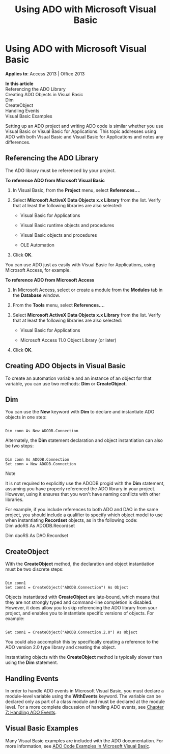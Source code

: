 ﻿---
title: Using ADO with Microsoft Visual Basic
TOCTitle: Using ADO with Microsoft Visual Basic
ms:assetid: 5e0fb2ec-42aa-e181-386f-099607ac7400
ms:mtpsurl: https://msdn.microsoft.com/library/JJ249338(v=office.15)
ms:contentKeyID: 48545130
ms.date: 09/18/2015
mtps_version: v=office.15
---

# Using ADO with Microsoft Visual Basic


**Applies to**: Access 2013 | Office 2013

**In this article**  
Referencing the ADO Library  
Creating ADO Objects in Visual Basic  
Dim  
CreateObject  
Handling Events  
Visual Basic Examples  

Setting up an ADO project and writing ADO code is similar whether you use Visual Basic or Visual Basic for Applications. This topic addresses using ADO with both Visual Basic and Visual Basic for Applications and notes any differences.

## Referencing the ADO Library

The ADO library must be referenced by your project.

**To reference ADO from Microsoft Visual Basic**

1.  In Visual Basic, from the **Project** menu, select **References...**.

2.  Select **Microsoft ActiveX Data Objects x.x Library** from the list. Verify that at least the following libraries are also selected:
    
      - Visual Basic for Applications
    
      - Visual Basic runtime objects and procedures
    
      - Visual Basic objects and procedures
    
      - OLE Automation

3.  Click **OK**.

You can use ADO just as easily with Visual Basic for Applications, using Microsoft Access, for example.

**To reference ADO from Microsoft Access**

1.  In Microsoft Access, select or create a module from the **Modules** tab in the **Database** window.

2.  From the **Tools** menu, select **References...**.

3.  Select **Microsoft ActiveX Data Objects x.x Library** from the list. Verify that at least the following libraries are also selected:
    
      - Visual Basic for Applications
    
      - Microsoft Access 11.0 Object Library (or later)

4.  Click **OK**.

## Creating ADO Objects in Visual Basic

To create an automation variable and an instance of an object for that variable, you can use two methods: **Dim** or **CreateObject**.

## Dim

You can use the **New** keyword with **Dim** to declare and instantiate ADO objects in one step:

``` 
 
Dim conn As New ADODB.Connection 
```

Alternately, the **Dim** statement declaration and object instantiation can also be two steps:

``` 
 
Dim conn As ADODB.Connection 
Set conn = New ADODB.Connection 
```


> [!NOTE]
> <P>It is not required to explicitly use the ADODB progid with the <STRONG>Dim</STRONG> statement, assuming you have properly referenced the ADO library in your project. However, using it ensures that you won't have naming conflicts with other libraries.</P>



For example, if you include references to both ADO and DAO in the same project, you should include a qualifier to specify which object model to use when instantiating **Recordset** objects, as in the following code:  
Dim adoRS As ADODB.Recordset  
  
Dim daoRS As DAO.Recordset

## CreateObject

With the **CreateObject** method, the declaration and object instantiation must be two discrete steps:

``` 
 
Dim conn1 
Set conn1 = CreateObject("ADODB.Connection") As Object 
```

Objects instantiated with **CreateObject** are late-bound, which means that they are not strongly typed and command-line completion is disabled. However, it does allow you to skip referencing the ADO library from your project, and enables you to instantiate specific versions of objects. For example:

``` 
 
Set conn1 = CreateObject("ADODB.Connection.2.0") As Object 
```

You could also accomplish this by specifically creating a reference to the ADO version 2.0 type library and creating the object.

Instantiating objects with the **CreateObject** method is typically slower than using the **Dim** statement.

## Handling Events

In order to handle ADO events in Microsoft Visual Basic, you must declare a module-level variable using the **WithEvents** keyword. The variable can be declared only as part of a class module and must be declared at the module level. For a more complete discussion of handling ADO events, see [Chapter 7: Handling ADO Events](chapter-7-handling-ado-events.md).

## Visual Basic Examples

Many Visual Basic examples are included with the ADO documentation. For more information, see [ADO Code Examples in Microsoft Visual Basic](ado-code-examples-in-microsoft-visual-basic.md).

